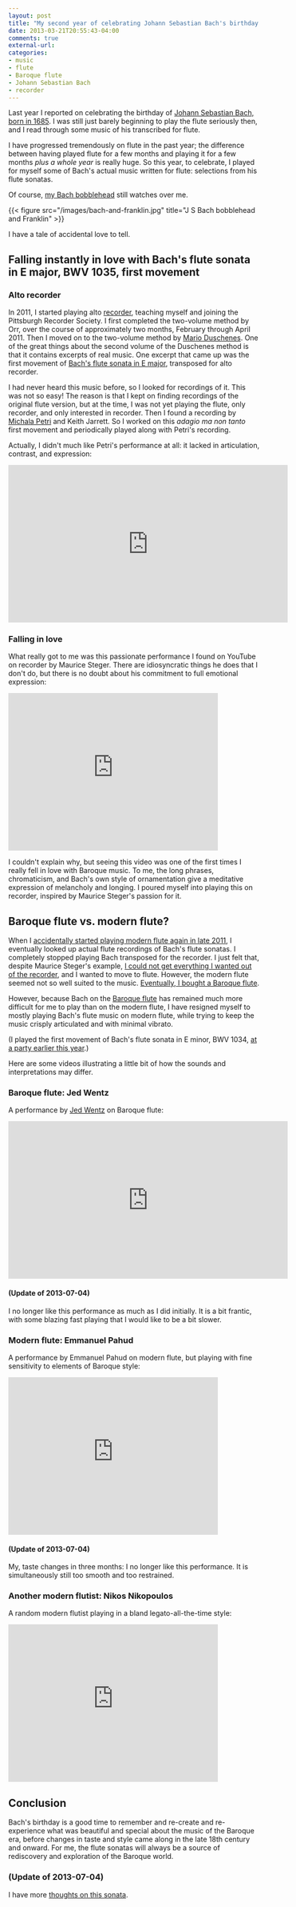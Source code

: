 ```yaml
---
layout: post
title: "My second year of celebrating Johann Sebastian Bach's birthday: a tale of accidental love"
date: 2013-03-21T20:55:43-04:00
comments: true
external-url: 
categories: 
- music
- flute
- Baroque flute
- Johann Sebastian Bach
- recorder
---
```

Last year I reported on celebrating the birthday of [Johann Sebastian Bach, born in 1685](http://en.wikipedia.org/wiki/Johann_Sebastian_Bach). I was still just barely beginning to play the flute seriously then, and I read through some music of his transcribed for flute.

I have progressed tremendously on flute in the past year; the difference between having played flute for a few months and playing it for a few months *plus a whole year* is really huge. So this year, to celebrate, I played for myself some of Bach's actual music written for flute: selections from his flute sonatas.

Of course, [my Bach bobblehead](/blog/2012/09/20/my-first-bobblehead-doll-guess-who/) still watches over me.

{{< figure src="/images/bach-and-franklin.jpg" title="J S Bach bobblehead and Franklin" >}}

I have a tale of accidental love to tell.

<!--more-->

## Falling instantly in love with Bach's flute sonata in E major, BWV 1035, first movement

### Alto recorder

In 2011, I started playing alto [recorder](/blog/categories/recorder/), teaching myself and joining the Pittsburgh Recorder Society. I first completed the two-volume method by Orr, over the course of approximately two months, February through April 2011. Then I moved on to the two-volume method by [Mario Duschenes](http://www.aswltd.com/adultmet.htm#begin). One of the great things about the second volume of the Duschenes method is that it contains excerpts of real music. One excerpt that came up was the first movement of [Bach's flute sonata in E major](http://en.wikipedia.org/wiki/Sonata_in_E_major_for_flute_or_recorder_and_basso_continuo), transposed for alto recorder.

I had never heard this music before, so I looked for recordings of it. This was not so easy! The reason is that I kept on finding recordings of the original flute version, but at the time, I was not yet playing the flute, only recorder, and only interested in recorder. Then I found a recording by [Michala Petri](http://en.wikipedia.org/wiki/Michala_Petri) and Keith Jarrett. So I worked on this *adagio ma non tanto* first movement and periodically played along with Petri's recording.

Actually, I didn't much like Petri's performance at all: it lacked in articulation, contrast, and expression:

<iframe width="560" height="315" src="http://www.youtube.com/embed/809awZvxx80" frameborder="0" allowfullscreen></iframe>

### Falling in love

What really got to me was this passionate performance I found on YouTube on recorder by Maurice Steger. There are idiosyncratic things he does that I don't do, but there is no doubt about his commitment to full emotional expression:

<iframe width="420" height="315" src="http://www.youtube.com/embed/_MGBQy33pkE" frameborder="0" allowfullscreen></iframe>

I couldn't explain why, but seeing this video was one of the first times I really fell in love with Baroque music. To me, the long phrases, chromaticism, and Bach's own style of ornamentation give a meditative expression of melancholy and longing. I poured myself into playing this on recorder, inspired by Maurice Steger's passion for it.

## Baroque flute vs. modern flute?

When I [accidentally started playing modern flute again in late 2011](/blog/2011/11/09/taking-up-flute-again-after-decades/), I eventually looked up actual flute recordings of Bach's flute sonatas. I completely stopped playing Bach transposed for the recorder. I just felt that, despite Maurice Steger's example, [I could not get everything I wanted out of the recorder](/blog/2011/11/17/flute-versus-recorder/), and I wanted to move to flute. However, the modern flute seemed not so well suited to the music. [Eventually, I bought a Baroque flute](/blog/2011/11/30/bought-a-baroque-flute/).

However, because Bach on the [Baroque flute](/blog/categories/baroque-flute/) has remained much more difficult for me to play than on the modern flute, I have resigned myself to mostly playing Bach's flute music on modern flute, while trying to keep the music crisply articulated and with minimal vibrato.

(I played the first movement of Bach's flute sonata in E minor, BWV 1034, [at a party earlier this year](/blog/2013/01/26/music-i-just-played-for-the-first-time-recorder-sonata-tangos/).)

Here are some videos illustrating a little bit of how the sounds and interpretations may differ.

### Baroque flute: Jed Wentz

A performance by [Jed Wentz](http://www.jedwentz.com/jedwentz.com/Welcome.html) on Baroque flute:

<iframe width="560" height="315" src="http://www.youtube.com/embed/m0CiLHDH5FQ" frameborder="0" allowfullscreen></iframe>

#### (Update of 2013-07-04)

I no longer like this performance as much as I did initially. It is a bit frantic, with some blazing fast playing that I would like to be a bit slower.

### Modern flute: Emmanuel Pahud

A performance by Emmanuel Pahud on modern flute, but playing with fine sensitivity to elements of Baroque style:

<iframe width="420" height="315" src="http://www.youtube.com/embed/YyePpU1_lKo" frameborder="0" allowfullscreen></iframe>

#### (Update of 2013-07-04)

My, taste changes in three months: I no longer like this performance. It is simultaneously still too smooth and too restrained.

### Another modern flutist: Nikos Nikopoulos

A random modern flutist playing in a bland legato-all-the-time style:

<iframe width="420" height="315" src="http://www.youtube.com/embed/uc3ck2MayjE" frameborder="0" allowfullscreen></iframe>

## Conclusion

Bach's birthday is a good time to remember and re-create and re-experience what was beautiful and special about the music of the Baroque era, before changes in taste and style came along in the late 18th century and onward. For me, the flute sonatas will always be a source of rediscovery and exploration of the Baroque world.

### (Update of 2013-07-04)

I have more [thoughts on this sonata](/blog/2013/07/04/more-summer-musical-partying/).